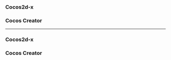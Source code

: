 ### Cocos2d-x
### Cocos Creator

---------------------------------------------

### Cocos2d-x
### Cocos Creator
